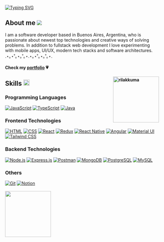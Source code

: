 <a href="#"><img src="https://readme-typing-svg.demolab.com?font=Fira+Code&size=40&pause=1000&color=F77CC3&width=435&lines=c%3A%5Cuser%5Clulux+%E2%99%A1" alt="Typing SVG" /></a>

<h2>About me <img src="https://i.imgur.com/tZtNRqz.gif)"/></h2>
I am a software developer based in Buenos Aires, Argentina, who is passionate about newest top technologies and creative ways of solving problems.
In addition to fullstack web development I love experimenting with mobile apps, UI/UX, modern tech stacks and software architectures.
.⋆｡⋆˚｡⋆｡˚｡⋆.⋆｡⋆˚｡⋆｡˚｡⋆.
<h4>Check my <a href="https://luanavallejos.vercel.app" target="_blank">portfolio</a> 💗<h4/>

<img width="150" src="https://i.imgur.com/7wp8a9L.png" align="right" alt="rilakkuma"/>


<h2>Skills <img width="20" src="https://i.imgur.com/OsJuwL7.png"/></h2>
<h3>Programming Languages</h3>
<a href="#"><img alt="JavaScript" src="https://img.shields.io/badge/JavaScript-F7DF1E.svg?logo=javascript&logoColor=black"></a>
<a href="#"><img alt="TypeScript" src="https://img.shields.io/badge/TypeScript-007ACC.svg?logo=typescript&logoColor=white"></a>
<a href="#"><img alt="Java" src="https://custom-icon-badges.demolab.com/badge/Java-007396.svg?logo=java&logoColor=white"></a>
<h3>Frontend Technologies</h3>
<a href="#"><img alt="HTML" src="https://img.shields.io/badge/HTML-E34F26.svg?logo=html5&logoColor=white"></a>
<a href="#"><img alt="CSS" src="https://img.shields.io/badge/CSS-1572B6.svg?logo=css3&logoColor=white"></a>
<a href="#"><img alt="React" src="https://img.shields.io/badge/React-20232a.svg?logo=react&logoColor=%2361DAFB"></a>
<a href="#"><img alt="Redux" src="https://img.shields.io/badge/Redux-593d88.svg?logo=redux&logoColor=white"></a>
<a href="#"><img alt="React Native" src="https://img.shields.io/badge/React_Native-20232a.svg?logo=react&logoColor=61DAFB"></a>
<a href="#"><img alt="Angular" src="https://img.shields.io/badge/Angular.js-E23237.svg?logo=angularjs&logoColor=white"></a>
<a href="#"><img alt="Material UI" src="https://img.shields.io/badge/Material ui-0081CB.svg?logo=material-ui&logoColor=white"></a>
<a href="#"><img alt="Tailwind CSS" src="https://img.shields.io/badge/tailwindcss-38B2AC.svg?logo=tailwind-css&logoColor=white"></a>
<a href="#"><img alt="" src=""></a>
<a href="#"><img alt="" src=""></a>
<h3>Backend Technologies</h3>
<a href="#"><img alt="Node.js" src="https://img.shields.io/badge/Node.js-43853D.svg?logo=node.js&logoColor=white"></a>
<a href="#"><img alt="Express.js" src="https://img.shields.io/badge/Express.js-404d59.svg?logo=express&logoColor=white"></a>
<a href="#"><img alt="Postman" src="https://img.shields.io/badge/Postman-FF6C37?logo=postman&logoColor=white"></a>
<a href="#"><img alt="MongoDB" src ="https://img.shields.io/badge/MongoDB-4ea94b.svg?logo=mongodb&logoColor=white"></a>
<a href="#"><img alt="PostgreSQL" src ="https://img.shields.io/badge/PostgreSQL-316192.svg?logo=postgresql&logoColor=white"></a>
<a href="#"><img alt="MySQL" src="https://img.shields.io/badge/MySQL-00f.svg?logo=mysql&logoColor=white"></a>
<h3>Others</h3>
<a href="#"><img alt="Git" src="https://img.shields.io/badge/Git-F05033.svg?logo=git&logoColor=white"></a>
<a href="#"><img alt="Notion" src="https://img.shields.io/badge/Notion-010101.svg?logo=notion&logoColor=white"></a>
<br/>
<br/>
<img width="150" src="https://i.imgur.com/0TOmzay.gif"/>


